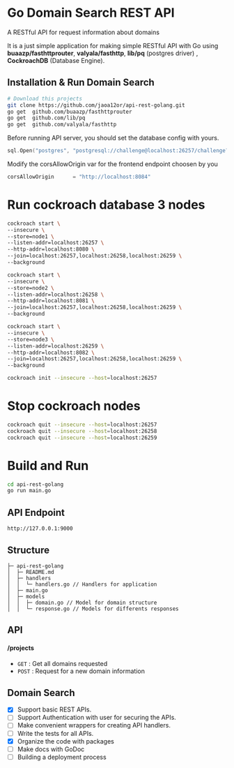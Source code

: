 # Go Domain Search REST API
A RESTful API for request information about domains

It is a just simple application for making simple RESTful API with Go using **buaazp/fasthttprouter**, **valyala/fasthttp**, **lib/pq** (postgres driver) , **CockroachDB** (Database Engine). 

## Installation & Run Domain Search
```bash
# Download this projects
git clone https://github.com/jaoa12or/api-rest-golang.git
go get  github.com/buaazp/fasthttprouter
go get	github.com/lib/pq
go get	github.com/valyala/fasthttp
```

Before running API server, you should set the database config with yours.
```go
sql.Open("postgres", "postgresql://challenge@localhost:26257/challenge?sslmode=disable")
```
Modify the corsAllowOrigin var for the frontend endpoint choosen by you
```go
corsAllowOrigin      = "http://localhost:8084"
```
# Run cockroach database 3 nodes

```bash
cockroach start \
--insecure \
--store=node1 \
--listen-addr=localhost:26257 \
--http-addr=localhost:8080 \
--join=localhost:26257,localhost:26258,localhost:26259 \
--background

cockroach start \
--insecure \
--store=node2 \
--listen-addr=localhost:26258 \
--http-addr=localhost:8081 \
--join=localhost:26257,localhost:26258,localhost:26259 \
--background

cockroach start \
--insecure \
--store=node3 \
--listen-addr=localhost:26259 \
--http-addr=localhost:8082 \
--join=localhost:26257,localhost:26258,localhost:26259 \
--background

cockroach init --insecure --host=localhost:26257

```

# Stop cockroach nodes

```bash
cockroach quit --insecure --host=localhost:26257
cockroach quit --insecure --host=localhost:26258
cockroach quit --insecure --host=localhost:26259
```

# Build and Run

```bash
cd api-rest-golang
go run main.go

```
## API Endpoint 

```
http://127.0.0.1:9000
```
## Structure
```
├─ api-rest-golang
│  ├─ README.md
│  ├─ handlers
│  │  └─ handlers.go // Handlers for application
│  ├─ main.go
│  ├─ models
│  │  ├─ domain.go // Model for domain structure
│  │  └─ response.go // Models for differents responses
```

## API

#### /projects
* `GET` : Get all domains requested
* `POST` : Request for a new domain information

## Domain Search

- [x] Support basic REST APIs.
- [ ] Support Authentication with user for securing the APIs.
- [ ] Make convenient wrappers for creating API handlers.
- [ ] Write the tests for all APIs.
- [x] Organize the code with packages
- [ ] Make docs with GoDoc
- [ ] Building a deployment process 
